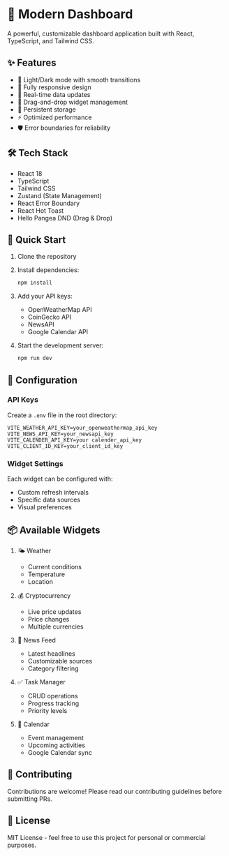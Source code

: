 # 🚀 Modern Dashboard

A powerful, customizable dashboard application built with React, TypeScript, and Tailwind CSS.

## ✨ Features

- 🎨 Light/Dark mode with smooth transitions
- 📱 Fully responsive design
- 🔄 Real-time data updates
- 🎯 Drag-and-drop widget management
- 💾 Persistent storage
- ⚡ Optimized performance
- 🛡️ Error boundaries for reliability

## 🛠️ Tech Stack

- React 18
- TypeScript
- Tailwind CSS
- Zustand (State Management)
- React Error Boundary
- React Hot Toast
- Hello Pangea DND (Drag & Drop)

## 🚀 Quick Start

1. Clone the repository
2. Install dependencies:
   ```bash
   npm install
   ```
3. Add your API keys:
   - OpenWeatherMap API
   - CoinGecko API
   - NewsAPI
   - Google Calendar API

4. Start the development server:
   ```bash
   npm run dev
   ```

## 🔧 Configuration

### API Keys
Create a `.env` file in the root directory:

```env
VITE_WEATHER_API_KEY=your_openweathermap_api_key
VITE_NEWS_API_KEY=your_newsapi_key
VITE_CALENDER_API_KEY=your calender_api_key
VITE_CLIENT_ID_KEY=your_client_id_key
```

### Widget Settings
Each widget can be configured with:
- Custom refresh intervals
- Specific data sources
- Visual preferences

## 📦 Available Widgets

1. 🌤️ Weather
   - Current conditions
   - Temperature
   - Location

2. 💰 Cryptocurrency
   - Live price updates
   - Price changes
   - Multiple currencies

3. 📰 News Feed
   - Latest headlines
   - Customizable sources
   - Category filtering

4. ✅ Task Manager
   - CRUD operations
   - Progress tracking
   - Priority levels

5. 📅 Calendar
   - Event management
   - Upcoming activities
   - Google Calendar sync

## 🤝 Contributing

Contributions are welcome! Please read our contributing guidelines before submitting PRs.

## 📝 License

MIT License - feel free to use this project for personal or commercial purposes.